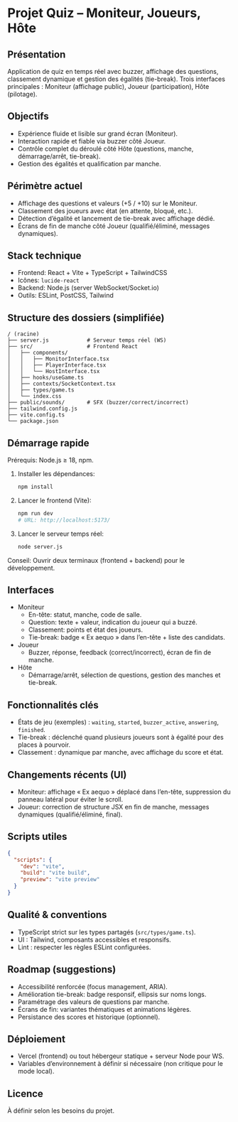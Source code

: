 # Projet Quiz – Moniteur, Joueurs, Hôte

## Présentation
Application de quiz en temps réel avec buzzer, affichage des questions, classement dynamique et gestion des égalités (tie-break). Trois interfaces principales : Moniteur (affichage public), Joueur (participation), Hôte (pilotage).

## Objectifs
- Expérience fluide et lisible sur grand écran (Moniteur).
- Interaction rapide et fiable via buzzer côté Joueur.
- Contrôle complet du déroulé côté Hôte (questions, manche, démarrage/arrêt, tie-break).
- Gestion des égalités et qualification par manche.

## Périmètre actuel
- Affichage des questions et valeurs (+5 / +10) sur le Moniteur.
- Classement des joueurs avec état (en attente, bloqué, etc.).
- Détection d’égalité et lancement de tie-break avec affichage dédié.
- Écrans de fin de manche côté Joueur (qualifié/éliminé, messages dynamiques).

## Stack technique
- Frontend: React + Vite + TypeScript + TailwindCSS
- Icônes: `lucide-react`
- Backend: Node.js (server WebSocket/Socket.io)
- Outils: ESLint, PostCSS, Tailwind

## Structure des dossiers (simplifiée)
```
/ (racine)
├── server.js            # Serveur temps réel (WS)
├── src/                 # Frontend React
│   ├── components/
│   │   ├── MonitorInterface.tsx
│   │   ├── PlayerInterface.tsx
│   │   └── HostInterface.tsx
│   ├── hooks/useGame.ts
│   ├── contexts/SocketContext.tsx
│   ├── types/game.ts
│   └── index.css
├── public/sounds/       # SFX (buzzer/correct/incorrect)
├── tailwind.config.js
├── vite.config.ts
└── package.json
```

## Démarrage rapide
Prérequis: Node.js ≥ 18, npm.

1. Installer les dépendances:
   ```bash
   npm install
   ```
2. Lancer le frontend (Vite):
   ```bash
   npm run dev
   # URL: http://localhost:5173/
   ```
3. Lancer le serveur temps réel:
   ```bash
   node server.js
   ```

Conseil: Ouvrir deux terminaux (frontend + backend) pour le développement.

## Interfaces
- Moniteur
  - En-tête: statut, manche, code de salle.
  - Question: texte + valeur, indication du joueur qui a buzzé.
  - Classement: points et état des joueurs.
  - Tie-break: badge « Ex aequo » dans l’en-tête + liste des candidats.
- Joueur
  - Buzzer, réponse, feedback (correct/incorrect), écran de fin de manche.
- Hôte
  - Démarrage/arrêt, sélection de questions, gestion des manches et tie-break.

## Fonctionnalités clés
- États de jeu (exemples) : `waiting`, `started`, `buzzer_active`, `answering`, `finished`.
- Tie-break : déclenché quand plusieurs joueurs sont à égalité pour des places à pourvoir.
- Classement : dynamique par manche, avec affichage du score et état.

## Changements récents (UI)
- Moniteur: affichage « Ex aequo » déplacé dans l’en-tête, suppression du panneau latéral pour éviter le scroll.
- Joueur: correction de structure JSX en fin de manche, messages dynamiques (qualifié/éliminé, final).

## Scripts utiles
```json
{
  "scripts": {
    "dev": "vite",
    "build": "vite build",
    "preview": "vite preview"
  }
}
```

## Qualité & conventions
- TypeScript strict sur les types partagés (`src/types/game.ts`).
- UI : Tailwind, composants accessibles et responsifs.
- Lint : respecter les règles ESLint configurées.

## Roadmap (suggestions)
- Accessibilité renforcée (focus management, ARIA).
- Amélioration tie-break: badge responsif, ellipsis sur noms longs.
- Paramétrage des valeurs de questions par manche.
- Écrans de fin: variantes thématiques et animations légères.
- Persistance des scores et historique (optionnel).

## Déploiement
- Vercel (frontend) ou tout hébergeur statique + serveur Node pour WS.
- Variables d’environnement à définir si nécessaire (non critique pour le mode local).

## Licence
À définir selon les besoins du projet.